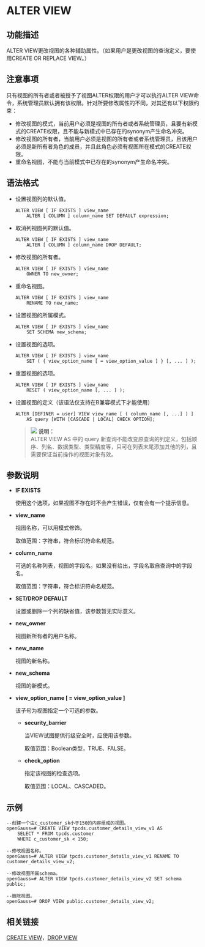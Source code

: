 # ALTER VIEW<a name="ZH-CN_TOPIC_0289900061"></a>

## 功能描述<a name="zh-cn_topic_0283137021_zh-cn_topic_0237122084_zh-cn_topic_0059778428_section1274412112511"></a>

ALTER VIEW更改视图的各种辅助属性。（如果用户是更改视图的查询定义，要使用CREATE OR REPLACE VIEW。）

## 注意事项<a name="zh-cn_topic_0283137021_zh-cn_topic_0237122084_zh-cn_topic_0059778428_s5a554e8d15974449b7ffffee772b46f2"></a>

只有视图的所有者或者被授予了视图ALTER权限的用户才可以执行ALTER VIEW命令，系统管理员默认拥有该权限。针对所要修改属性的不同，对其还有以下权限约束：

-   修改视图的模式，当前用户必须是视图的所有者或者系统管理员，且要有新模式的CREATE权限，且不能与新模式中已存在的synonym产生命名冲突。
-   修改视图的所有者，当前用户必须是视图的所有者或者系统管理员，且该用户必须是新所有者角色的成员，并且此角色必须有视图所在模式的CREATE权限。
-   重命名视图，不能与当前模式中已存在的synonym产生命名冲突。

## 语法格式<a name="zh-cn_topic_0283137021_zh-cn_topic_0237122084_zh-cn_topic_0059778428_s7a58ab6578844d1d826f43cf0be946f9"></a>

-   设置视图列的默认值。

    ```
    ALTER VIEW [ IF EXISTS ] view_name
        ALTER [ COLUMN ] column_name SET DEFAULT expression;
    ```

-   取消列视图列的默认值。

    ```
    ALTER VIEW [ IF EXISTS ] view_name
        ALTER [ COLUMN ] column_name DROP DEFAULT;
    ```

-   修改视图的所有者。

    ```
    ALTER VIEW [ IF EXISTS ] view_name 
        OWNER TO new_owner;
    ```

-   重命名视图。

    ```
    ALTER VIEW [ IF EXISTS ] view_name 
        RENAME TO new_name;
    ```

-   设置视图的所属模式。

    ```
    ALTER VIEW [ IF EXISTS ] view_name 
        SET SCHEMA new_schema;
    ```

-   设置视图的选项。

    ```
    ALTER VIEW [ IF EXISTS ] view_name
        SET ( { view_option_name [ = view_option_value ] } [, ... ] );
    ```

-   重置视图的选项。

    ```
    ALTER VIEW [ IF EXISTS ] view_name
        RESET ( view_option_name [, ... ] );
    ```

- 设置视图的定义（该语法仅支持在B兼容模式下才能使用）

  ```
  ALTER [DEFINER = user] VIEW view_name [ ( column_name [, ...] ) ]
      AS query [WITH [CASCADE | LOCAL] CHECK OPTION];
  ```

    >![](public_sys-resources/icon-note.gif) **说明：**   
    >ALTER VIEW AS 中的 query 新查询不能改变原查询的列定义，包括顺序、列名、数据类型、类型精度等，只可在列表末尾添加其他的列，且需要保证当前操作的视图对象有效。
## 参数说明<a name="zh-cn_topic_0283137021_zh-cn_topic_0237122084_zh-cn_topic_0059778428_sf6542f9e45da4efcad90878c3159a286"></a>

-   **IF EXISTS**

    使用这个选项，如果视图不存在时不会产生错误，仅有会有一个提示信息。

-   **view\_name**

    视图名称，可以用模式修饰。

    取值范围：字符串，符合标识符命名规范。

-   **column\_name**

    可选的名称列表，视图的字段名。如果没有给出，字段名取自查询中的字段名。

    取值范围：字符串，符合标识符命名规范。

-   **SET/DROP DEFAULT**

    设置或删除一个列的缺省值，该参数暂无实际意义。

-   **new\_owner**

    视图新所有者的用户名称。

-   **new\_name**

    视图的新名称。

-   **new\_schema**

    视图的新模式。

-   **view\_option\_name \[ = view\_option\_value \]**

    该子句为视图指定一个可选的参数。

    -   **security\_barrier**

        当VIEW试图提供行级安全时，应使用该参数。
        
        取值范围：Boolean类型，TRUE、FALSE。
    
    -   **check\_option**

        指定该视图的检查选项。

        取值范围：LOCAL、CASCADED。


## 示例<a name="zh-cn_topic_0283137021_zh-cn_topic_0237122084_zh-cn_topic_0059778428_s3d5088f2366242cf9ef14a91c2081248"></a>

```
--创建一个由c_customer_sk小于150的内容组成的视图。
openGauss=# CREATE VIEW tpcds.customer_details_view_v1 AS
    SELECT * FROM tpcds.customer
    WHERE c_customer_sk < 150;

--修改视图名称。
openGauss=# ALTER VIEW tpcds.customer_details_view_v1 RENAME TO customer_details_view_v2;

--修改视图所属schema。
openGauss=# ALTER VIEW tpcds.customer_details_view_v2 SET schema public;

--删除视图。
openGauss=# DROP VIEW public.customer_details_view_v2;
```

## 相关链接<a name="zh-cn_topic_0283137021_zh-cn_topic_0237122084_zh-cn_topic_0059778428_s0c3f488fdb90433797e7d1561d9a074d"></a>

[CREATE VIEW](CREATE-VIEW.md)，[DROP VIEW](DROP-VIEW.md)

